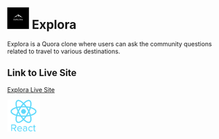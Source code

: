 # <img src="https://github.com/willkee/explora/blob/main/frontend/public/images/logo-dark.png" style="width:50px;" />    Explora

Explora is a Quora clone where users can ask the community questions related to travel to various destinations.

## Link to Live Site
[Explora Live Site](https://explora-quora-clone.herokuapp.com/)


<img src="https://github.com/devicons/devicon/blob/v2.14.0/icons/react/react-original-wordmark.svg" style="width:75px;" />
